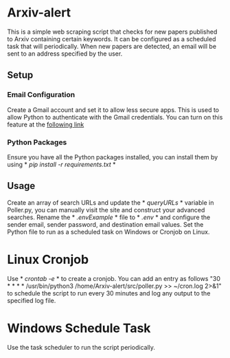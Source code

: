 # Arxiv-alert
This is a simple web scraping script that checks for new papers published to Arxiv containing certain keywords.
It can be configured as a scheduled task that will periodically.
When new papers are detected, an email will be sent to an address specified by the user.
## Setup
### Email Configuration
Create a Gmail account and set it to allow less secure apps. This is used to allow Python to authenticate with the Gmail credentials.
You can turn on this feature at the [following link](https://myaccount.google.com/lesssecureapps?pli=1&rapt=AEjHL4PBzRUYCw8jDFLXfrpP7Q6Rn_ZMsC-o9oZiZsIREsKSa17ekyl8XmDNm_SYoPnMWa78ZM36i7hTKZq5caqUpz7zZwqosQ)
### Python Packages
Ensure you have all the Python packages installed, you can install them by using * *pip install -r requirements.txt* *
## Usage
Create an array of search URLs and update the * *queryURLs* * variable in Poller.py, you can manually visit the site and construct your advanced searches.
Rename the * *.envExample* * file to * *.env* * and configure the sender email, sender password, and destination email values.
Set the Python file to run as a scheduled task on Windows or Cronjob on Linux.
# Linux Cronjob
Use * *crontab -e* * to create a cronjob. You can add an entry as follows "30 * * * * /usr/bin/python3 /home/<pathTo>Arxiv-alert/src/poller.py >> ~/cron.log 2>&1" to schedule the script to run every 30 minutes and log any output to the specified log file.
# Windows Schedule Task
Use the task scheduler to run the script periodically.